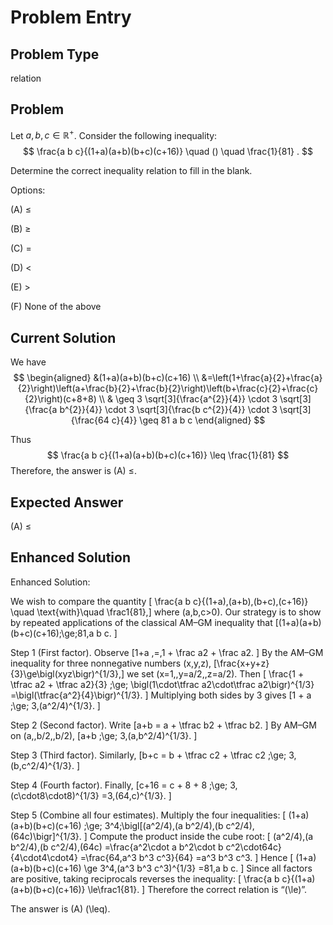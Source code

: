 # Problem Entry

## Problem Type
relation

## Problem
Let $a, b, c \in \mathbb{R}^{+}$. Consider the following inequality:
$$
\frac{a b c}{(1+a)(a+b)(b+c)(c+16)} \quad () \quad \frac{1}{81} .
$$

Determine the correct inequality relation to fill in the blank.

Options:

(A) $\leq$ 

(B) $\geq$

(C) $=$ 

(D) $<$

(E) $>$

(F) None of the above

## Current Solution
We have
$$
\begin{aligned}
&(1+a)(a+b)(b+c)(c+16) \\
&=\left(1+\frac{a}{2}+\frac{a}{2}\right)\left(a+\frac{b}{2}+\frac{b}{2}\right)\left(b+\frac{c}{2}+\frac{c}{2}\right)(c+8+8) \\
& \geq 3 \sqrt[3]{\frac{a^{2}}{4}} \cdot 3 \sqrt[3]{\frac{a b^{2}}{4}} \cdot 3 \sqrt[3]{\frac{b c^{2}}{4}} \cdot 3 \sqrt[3]{\frac{64 c}{4}} \geq 81 a b c
\end{aligned}
$$

Thus
$$
\frac{a b c}{(1+a)(a+b)(b+c)(c+16)} \leq \frac{1}{81}
$$ Therefore, the answer is (A) $\leq$.

## Expected Answer
(A) $\leq$

## Enhanced Solution
Enhanced Solution:

We wish to compare the quantity
  \[ \frac{a b c}{(1+a)\,(a+b)\,(b+c)\,(c+16)} \quad \text{with}\quad \frac1{81},\]
where \(a,b,c>0\).  Our strategy is to show by repeated applications of the classical AM–GM inequality that
  \[(1+a)(a+b)(b+c)(c+16)\;\ge\;81\,a b c.
  \]

Step 1 (First factor).  Observe
  \[1+a \,=\,1 + \frac a2 + \frac a2.
  \]
By the AM–GM inequality for three nonnegative numbers \(x,y,z\),
  \[\frac{x+y+z}{3}\ge\bigl(xyz\bigr)^{1/3},\]
we set \(x=1,\,y=a/2,\,z=a/2\).  Then
  \[
  \frac{1 + \tfrac a2 + \tfrac a2}{3}
  \;\ge\;
  \bigl(1\cdot\tfrac a2\cdot\tfrac a2\bigr)^{1/3}
  =\bigl(\tfrac{a^2}{4}\bigr)^{1/3}.
  \]
Multiplying both sides by 3 gives
  \[1 + a \;\ge\; 3\,(a^2/4)^{1/3}.
  \]

Step 2 (Second factor).  Write
  \[a+b = a + \tfrac b2 + \tfrac b2.
  \]
By AM–GM on \(a,\,b/2,\,b/2\),
  \[a+b \;\ge\; 3\,(a\,b^2/4)^{1/3}.
  \]

Step 3 (Third factor).  Similarly,
  \[b+c = b + \tfrac c2 + \tfrac c2
    \;\ge\; 3\,(b\,c^2/4)^{1/3}.
  \]

Step 4 (Fourth factor).  Finally,
  \[c+16 = c + 8 + 8
    \;\ge\; 3\,(c\cdot8\cdot8)^{1/3}
    =3\,(64\,c)^{1/3}.
  \]

Step 5 (Combine all four estimates).  Multiply the four inequalities:
  \[
  (1+a)(a+b)(b+c)(c+16)
  \;\ge\;
  3^4\;\bigl[(a^2/4)\,(a b^2/4)\,(b c^2/4)\,(64c)\bigr]^{1/3}.
  \]
Compute the product inside the cube root:
  \[
    (a^2/4)\,(a b^2/4)\,(b c^2/4)\,(64c)
    =\frac{a^2\cdot a b^2\cdot b c^2\cdot64c}{4\cdot4\cdot4}
    =\frac{64\,a^3 b^3 c^3}{64}
    =a^3 b^3 c^3.
  \]
Hence
  \[
  (1+a)(a+b)(b+c)(c+16)
  \ge 3^4\,(a^3 b^3 c^3)^{1/3}
  =81\,a b c.
  \]
Since all factors are positive, taking reciprocals reverses the inequality: 
  \[
  \frac{a b c}{(1+a)(a+b)(b+c)(c+16)}
  \le\frac1{81}.
  \]
Therefore the correct relation is “\(\le\)”.

The answer is (A) \(\leq\).
